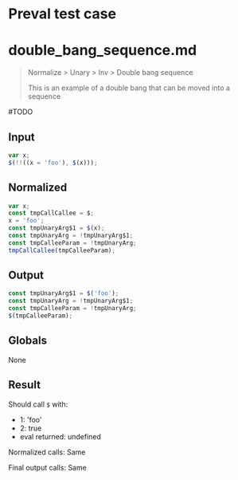 # Preval test case

# double_bang_sequence.md

> Normalize > Unary > Inv > Double bang sequence
>
> This is an example of a double bang that can be moved into a sequence

#TODO

## Input

`````js filename=intro
var x;
$(!!((x = 'foo'), $(x)));
`````

## Normalized

`````js filename=intro
var x;
const tmpCallCallee = $;
x = 'foo';
const tmpUnaryArg$1 = $(x);
const tmpUnaryArg = !tmpUnaryArg$1;
const tmpCalleeParam = !tmpUnaryArg;
tmpCallCallee(tmpCalleeParam);
`````

## Output

`````js filename=intro
const tmpUnaryArg$1 = $('foo');
const tmpUnaryArg = !tmpUnaryArg$1;
const tmpCalleeParam = !tmpUnaryArg;
$(tmpCalleeParam);
`````

## Globals

None

## Result

Should call `$` with:
 - 1: 'foo'
 - 2: true
 - eval returned: undefined

Normalized calls: Same

Final output calls: Same
